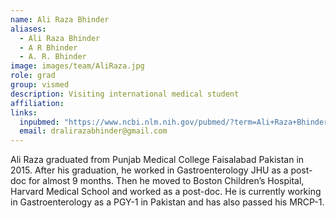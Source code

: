 ```yaml
---
name: Ali Raza Bhinder
aliases:
  - Ali Raza Bhinder
  - A R Bhinder
  - A. R. Bhinder
image: images/team/AliRaza.jpg
role: grad
group: vismed
description: Visiting international medical student
affiliation: 
links:
  inpubmed: "https://www.ncbi.nlm.nih.gov/pubmed/?term=Ali+Raza+Bhinder"
  email: dralirazabhinder@gmail.com
---
```


Ali Raza graduated from Punjab Medical College Faisalabad Pakistan in 2015. After his graduation, he worked in Gastroenterology JHU as a post-doc for almost 9 months. Then he moved to Boston Children’s Hospital, Harvard Medical School and worked as a post-doc. He is currently working in Gastroenterology as a PGY-1 in Pakistan and has also passed his MRCP-1.
